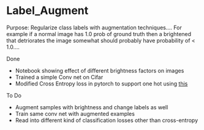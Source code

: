 # Label_Augment

Purpose: Regularize class labels with augmentation techniques.... For example if a normal image has 1.0 prob of ground truth then a brightened that detriorates the image somewhat should probably have probability of < 1.0.... 

Done
  - Notebook showing effect of different brightness factors on images
  - Trained a simple Conv net on Cifar
  - Modified Cross Entropy loss in pytorch to support one hot using [this](https://discuss.pytorch.org/t/how-should-i-implement-cross-entropy-loss-with-continuous-target-outputs/10720/18)

To Do 
  - Augment samples with brightness and change labels as well
  - Train same conv net with augmented examples
  - Read into different kind of classification losses other than cross-entropy
